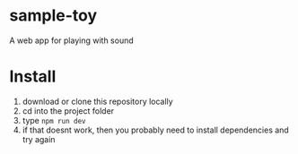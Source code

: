 # sample-toy

A web app for playing with sound

# Install

1. download or clone this repository locally
2. cd into the project folder
3. type ```npm run dev```
4. if that doesnt work, then you probably need to install dependencies and try again

